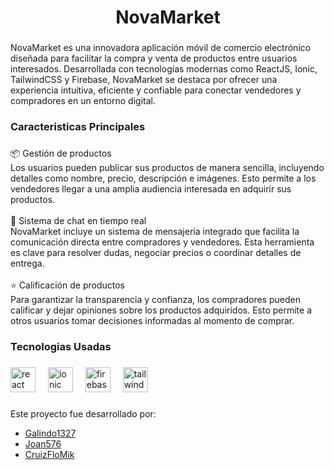 <h1 align="center">NovaMarket</h1>

###

<p align="left">NovaMarket es una innovadora aplicación móvil de comercio electrónico diseñada para facilitar la compra y venta de productos entre usuarios interesados. Desarrollada con tecnologías modernas como ReactJS, Ionic, TailwindCSS y Firebase, NovaMarket se destaca por ofrecer una experiencia intuitiva, eficiente y confiable para conectar vendedores y compradores en un entorno digital.</p>

###

<h3 align="left">Caracteristicas Principales</h3>

###

<p align="left">📦 Gestión de productos<br>Los usuarios pueden publicar sus productos de manera sencilla, incluyendo detalles como nombre, precio, descripción e imágenes. Esto permite a los vendedores llegar a una amplia audiencia interesada en adquirir sus productos.<br><br>💬 Sistema de chat en tiempo real<br>NovaMarket incluye un sistema de mensajería integrado que facilita la comunicación directa entre compradores y vendedores. Esta herramienta es clave para resolver dudas, negociar precios o coordinar detalles de entrega.<br><br>⭐ Calificación de productos<br>Para garantizar la transparencia y confianza, los compradores pueden calificar y dejar opiniones sobre los productos adquiridos. Esto permite a otros usuarios tomar decisiones informadas al momento de comprar.</p>

###

<h3 align="left">Tecnologias Usadas</h3>

###

<div align="left">
  <img src="https://cdn.jsdelivr.net/gh/devicons/devicon/icons/react/react-original.svg" height="40" alt="react logo"  />
  <img width="12" />
  <img src="https://cdn.simpleicons.org/ionic/3880FF" height="40" alt="ionic logo"  />
  <img width="12" />
  <img src="https://cdn.simpleicons.org/firebase/FFCA28" height="40" alt="firebase logo"  />
  <img width="12" />
  <img src="https://cdn.simpleicons.org/tailwindcss/06B6D4" height="40" alt="tailwindcss logo"  />
</div>

###
Este proyecto fue desarrollado por:
- [Galindo1327](https://github.com/Galindo1327)
- [Joan576](https://github.com/Joan576)
- [CruizFloMik](https://github.com/CruizFloMik)
###
